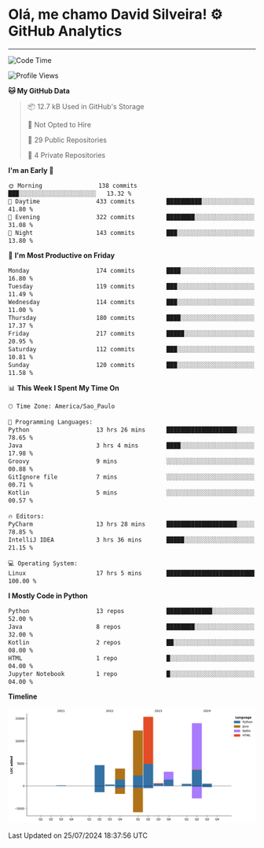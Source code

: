 
# Olá, me chamo David Silveira! ⚙️ GitHub Analytics

---
<!--START_SECTION:waka-->
![Code Time](http://img.shields.io/badge/Code%20Time-170%20hrs%2017%20mins-blue)

![Profile Views](http://img.shields.io/badge/Profile%20Views-45-blue)

**🐱 My GitHub Data** 

> 📦 12.7 kB Used in GitHub's Storage 
 > 
> 🚫 Not Opted to Hire
 > 
> 📜 29 Public Repositories 
 > 
> 🔑 4 Private Repositories 
 > 
**I'm an Early 🐤** 

```text
🌞 Morning                138 commits         ███░░░░░░░░░░░░░░░░░░░░░░   13.32 % 
🌆 Daytime                433 commits         ██████████░░░░░░░░░░░░░░░   41.80 % 
🌃 Evening                322 commits         ████████░░░░░░░░░░░░░░░░░   31.08 % 
🌙 Night                  143 commits         ███░░░░░░░░░░░░░░░░░░░░░░   13.80 % 
```
📅 **I'm Most Productive on Friday** 

```text
Monday                   174 commits         ████░░░░░░░░░░░░░░░░░░░░░   16.80 % 
Tuesday                  119 commits         ███░░░░░░░░░░░░░░░░░░░░░░   11.49 % 
Wednesday                114 commits         ███░░░░░░░░░░░░░░░░░░░░░░   11.00 % 
Thursday                 180 commits         ████░░░░░░░░░░░░░░░░░░░░░   17.37 % 
Friday                   217 commits         █████░░░░░░░░░░░░░░░░░░░░   20.95 % 
Saturday                 112 commits         ███░░░░░░░░░░░░░░░░░░░░░░   10.81 % 
Sunday                   120 commits         ███░░░░░░░░░░░░░░░░░░░░░░   11.58 % 
```


📊 **This Week I Spent My Time On** 

```text
🕑︎ Time Zone: America/Sao_Paulo

💬 Programming Languages: 
Python                   13 hrs 26 mins      ████████████████████░░░░░   78.65 % 
Java                     3 hrs 4 mins        ████░░░░░░░░░░░░░░░░░░░░░   17.98 % 
Groovy                   9 mins              ░░░░░░░░░░░░░░░░░░░░░░░░░   00.88 % 
GitIgnore file           7 mins              ░░░░░░░░░░░░░░░░░░░░░░░░░   00.71 % 
Kotlin                   5 mins              ░░░░░░░░░░░░░░░░░░░░░░░░░   00.57 % 

🔥 Editors: 
PyCharm                  13 hrs 28 mins      ████████████████████░░░░░   78.85 % 
IntelliJ IDEA            3 hrs 36 mins       █████░░░░░░░░░░░░░░░░░░░░   21.15 % 

💻 Operating System: 
Linux                    17 hrs 5 mins       █████████████████████████   100.00 % 
```

**I Mostly Code in Python** 

```text
Python                   13 repos            █████████████░░░░░░░░░░░░   52.00 % 
Java                     8 repos             ████████░░░░░░░░░░░░░░░░░   32.00 % 
Kotlin                   2 repos             ██░░░░░░░░░░░░░░░░░░░░░░░   08.00 % 
HTML                     1 repo              █░░░░░░░░░░░░░░░░░░░░░░░░   04.00 % 
Jupyter Notebook         1 repo              █░░░░░░░░░░░░░░░░░░░░░░░░   04.00 % 
```



**Timeline**

![Lines of Code chart](https://raw.githubusercontent.com/DavidSilveira80/DavidSilveira80/master/assets/bar_graph.png)


 Last Updated on 25/07/2024 18:37:56 UTC
<!--END_SECTION:waka-->


